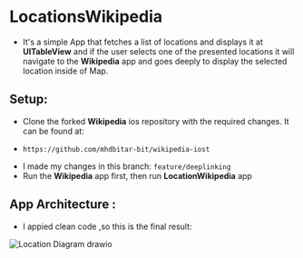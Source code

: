 # LocationsWikipedia

* It's a simple App that fetches a list of locations and displays it at **UITableView** and if the user selects one of the presented locations it will navigate to the **Wikipedia** app and goes deeply to display the selected location inside of Map.

## Setup:

*  Clone the forked **Wikipedia** ios repository with the required changes. It can be found at:
- `https://github.com/mhdbitar-bit/wikipedia-iost`

* I made my changes in this branch: `feature/deeplinking`
* Run the **Wikipedia** app first, then run **LocationWikipedia** app
 
## App Architecture :

* I appied clean code ,so this is the final result:


![Location Diagram drawio](https://user-images.githubusercontent.com/100424059/157089470-8b8ef928-3b5e-4037-b8fa-dd6e1b0a71dc.png)

